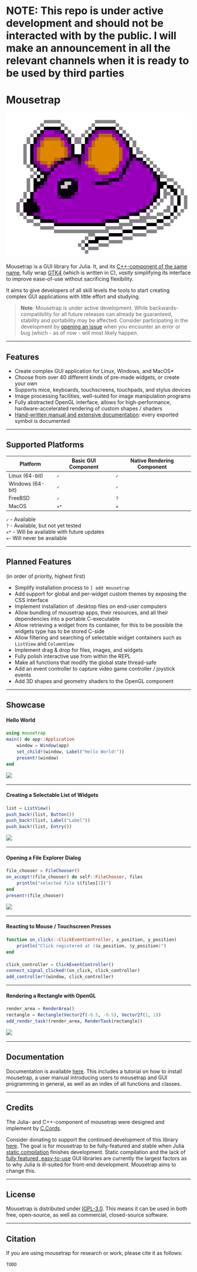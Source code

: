 # NOTE: This repo is under active development and should not be interacted with by the public. I will make an announcement in all the relevant channels when it is ready to be used by third parties

# Mousetrap

![](docs/src/assets/logo.png)

Mousetrap is a GUI library for Julia. It, and its [C++-component of the same name](https://github.com/clemapfel/mousetrap), fully wrap [GTK4](https://docs.gtk.org/gtk4/) (which is written in C), *vastly* simplifying its interface to improve ease-of-use without sacrificing flexibility.

It aims to give developers of all skill levels the tools to start creating complex GUI applications with little effort and studying.

> **Note**: Mousetrap is under active development. While backwards-compatibility for all future releases can already be guaranteed, stability and portability may be affected. Consider participating in the development by [opening an issue](https://github.com/clemapfel/mousetrap.jl) when you encounter an error or bug (which - as of now - will most likely happen.

---

## Features
+ Create complex GUI application for Linux, Windows, and MacOS*
+ Choose from over 40 different kinds of pre-made widgets, or create your own
+ Supports mice, keyboards, touchscreens, touchpads, and stylus devices
+ Image processing facilities, well-suited for image manipulation programs
+ Fully abstracted OpenGL interface, allows for high-performance, hardware-accelerated rendering of custom shapes / shaders
+ [Hand-written manual and extensive documentation](todo): every exported symbol is documented

---

## Supported Platforms

| Platform         | Basic GUI Component | Native Rendering Component |
|------------------|--------------------|-----------------------------|
| Linux (64-bit)   | `✓`                | `✓`                        |
| Windows (64-bit) | `✓`                | `✓`                        |
| FreeBSD          | `✓`                | `?`                        | 
| MacOS            | `✕*`               | `✕`                        |

`✓` - Available<br>
`?` - Available, but not yet tested<br>
`✕*` - Will be available with future updates<br>
`✕`- Will never be available<br>

---

## Planned Features

(in order of priority, highest first)

+ Simplify installation process to `] add mousetrap`
+ Add support for global and per-widget custom themes by exposing the CSS interface
+ Implement installation of .desktop files on end-user computers
+ Allow bundling of mousetrap apps, their resources, and all their dependencies into a portable C-executable
+ Allow retrieving a widget from its container, for this to be possible the widgets type has to be stored C-side
+ Allow filtering and searching of selectable widget containers such as `ListView` and `ColumnView`
+ Implement drag & drop for files, images, and widgets
+ Fully polish interactive use from within the REPL
+ Make all functions that modify the global state thread-safe
+ Add an event controller to capture video game controller / joystick events
+ Add 3D shapes and geometry shaders to the OpenGL component

---

## Showcase

#### Hello World

```julia
using mousetrap
main() do app::Application
    window = Window(app)
    set_child!(window, Label("Hello World!"))
    present!(window)
end
```
![](todo)

---

#### Creating a Selectable List of Widgets

```julia
list = ListView()
push_back!(list, Button())
push_back!(list, Label("Label")) 
push_back!(list, Entry())
```
![](todo)

---

#### Opening a File Explorer Dialog

```julia
file_chooser = FileChooser()
on_accept!(file_chooser) do self::FileChooser, files
    println("selected file $(files[1])")
end
present!(file_chooser)
```
![](todo)

---

#### Reacting to Mouse / Touchscreen Presses

```julia
function on_click(::ClickEventController, x_position, y_position)
    println("Click registered at ($x_position, $y_position)")
end

click_controller = ClickEventController()
connect_signal_clicked!(on_click, click_controller)
add_controller!(window, click_controller)
```

---

#### Rendering a Rectangle with OpenGL

```julia
render_area = RenderArea()
rectangle = Rectangle(Vector2f(-0.5, -0.5), Vector2f(1, 1))
add_render_task!(render_area, RenderTask(rectangle))
```
![](todo)

---

## Documentation

Documentation is available [here](https://clemens-cords.com/mousetrap). This includes a tutorial on how to install mousetrap, a user manual introducing users to mousetrap and GUI programming in general, as well as an index of all functions and classes.

--- 

## Credits

The Julia- and C++-component of mousetrap were designed and implement by [C.Cords](https://clemens-cords.com).

Consider donating to support the continued development of this library [here](TODO). The goal is for 
mousetrap to be fully-featured and stable when Julia [static compilation](https://github.com/JuliaLang/PackageCompiler.jl) finishes development. Static compilation and the lack of [fully featured, easy-to-use](https://github.com/JuliaGraphics/Gtk.jl/issues)
GUI libraries are currently the largest factors as to why Julia is ill-suited for front-end development. Mousetrap aims to change this.

---

## License

Mousetrap is distributed under [lGPL-3.0](https://www.gnu.org/licenses/lgpl-3.0.en.html). This means it can be used in both free, open-source, as well as commercial, closed-source software.

---

## Citation

If you are using mousetrap for research or work, please cite it as follows:
```
TODO
```             
